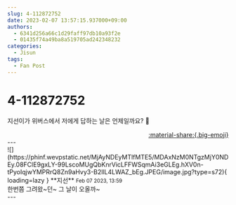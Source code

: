 ```yaml
---
slug: 4-112872752
date: 2023-02-07 13:57:15.937000+09:00
authors:
  - 6341d256a66c1d29faff97db10a93f2e
  - 01435f74a49ba8a519705ad242348232
categories:
  - Jisun
tags:
  - Fan Post
---
```


# 4-112872752

<div class="post-container" markdown="1">
<div class="content-container md-sidebar__scrollwrap" markdown="1">

지선이가 위버스에서 저에게 답하는 날은 언제일까요? 🥺 

</div>
</div>

<div style="text-align: right;" markdown="1">
<a href="https://weverse.io/fromis9/fanpost/4-112872752" style="text-align: right;">:material-share:{.big-emoji}</a>
</div>
---

<div class="comments-container md-sidebar__scrollwrap" markdown="1">
<div class="comment" markdown="1">
<div class='id-container' markdown="1">
![](https://phinf.wevpstatic.net/MjAyNDEyMTlfMTE5/MDAxNzM0NTgzMjY0NDEy.08FClE9gxLY-99LscoMUgQbKnrVicLFFWSqmAi3eGLEg.hXV0n-tPyoIqjwYMPRrQ8Zn9aHvy3-B2llL4LWAZ_bEg.JPEG/image.jpg?type=s72){ loading=lazy }
**<span class="artist">지선</span>** <small>Feb 07 2023, 13:59</small><br>
</div>
<div class='comment-body' markdown="1">
한번쯤 그려왔~던~ 그 날이 오올까~
</div>
</div>
</div>
---
